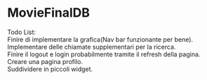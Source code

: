 
# MovieFinalDB
Todo List:\
Finire di implementare la grafica(Nav bar funzionante per bene).\
Implementare delle chiamate supplementari per la ricerca.\
Finire il logout e login probabilmente tramite il refresh della pagina.\
Creare una pagina profilo.\
Suddividere in piccoli widget.
